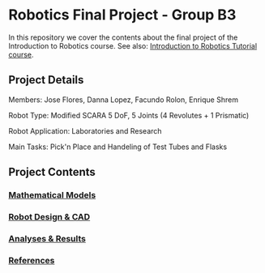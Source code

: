 # Robotics Final Project - Group B3
In this repository we cover the contents about the final project of the Introduction to Robotics course. See also: [Introduction to Robotics Tutorial course](https://github.com/EnriqueShrem/B3-RoboticsLab).

## Project Details

Members: Jose Flores, Danna Lopez, Facundo Rolon, Enrique Shrem


Robot Type: Modified SCARA 5 DoF, 5 Joints (4 Revolutes + 1 Prismatic)


Robot Application: Laboratories and Research


Main Tasks: Pick'n Place and Handeling of Test Tubes and Flasks


## Project Contents
### [Mathematical Models](Mathematical%20Models/Mathematical%20Models.md)
### [Robot Design & CAD](Design%20&%20CAD%20Files/Robot%20Design%20&%20CAD.md)
### [Analyses & Results](Analyses%20&%20Results.md)
### [References](References.md)
